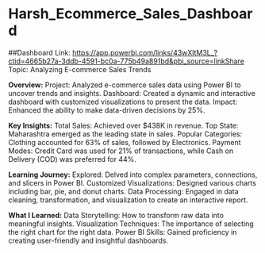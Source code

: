 # Harsh_Ecommerce_Sales_Dashboard
##Dashboard Link: https://app.powerbi.com/links/43wXltM3L_?ctid=4665b27a-3ddb-4591-bc0a-775b49a891bd&pbi_source=linkShare
Topic: Analyzing E-commerce Sales Trends

**Overview:**
Project: Analyzed e-commerce sales data using Power BI to uncover trends and insights.
Dashboard: Created a dynamic and interactive dashboard with customized visualizations to present the data.
Impact: Enhanced the ability to make data-driven decisions by 25%.

**Key Insights:**
Total Sales: Achieved over $438K in revenue.
Top State: Maharashtra emerged as the leading state in sales.
Popular Categories: Clothing accounted for 63% of sales, followed by Electronics.
Payment Modes: Credit Card was used for 21% of transactions, while Cash on Delivery (COD) was preferred for 44%.

**Learning Journey:**
Explored: Delved into complex parameters, connections, and slicers in Power BI.
Customized Visualizations: Designed various charts including bar, pie, and donut charts.
Data Processing: Engaged in data cleaning, transformation, and visualization to create an interactive report.

**What I Learned:**
Data Storytelling: How to transform raw data into meaningful insights.
Visualization Techniques: The importance of selecting the right chart for the right data.
Power BI Skills: Gained proficiency in creating user-friendly and insightful dashboards.
